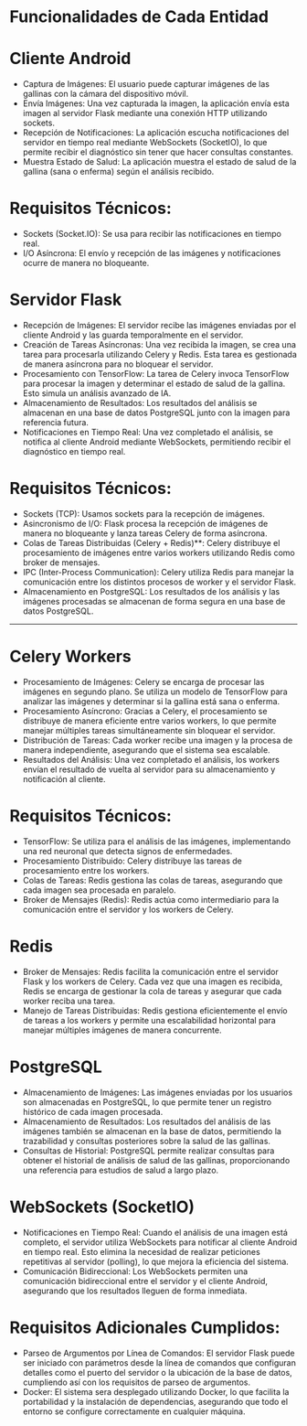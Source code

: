 # Funcionalidades de Cada Entidad

# Cliente Android
- Captura de Imágenes: El usuario puede capturar imágenes de las gallinas con la cámara del dispositivo móvil.
- Envía Imágenes: Una vez capturada la imagen, la aplicación envía esta imagen al servidor Flask mediante una conexión HTTP utilizando sockets.
- Recepción de Notificaciones: La aplicación escucha notificaciones del servidor en tiempo real mediante WebSockets (SocketIO), lo que permite recibir el diagnóstico sin tener que hacer consultas constantes.
- Muestra Estado de Salud: La aplicación muestra el estado de salud de la gallina (sana o enferma) según el análisis recibido.

# Requisitos Técnicos:
- Sockets (Socket.IO): Se usa para recibir las notificaciones en tiempo real.
- I/O Asíncrona: El envío y recepción de las imágenes y notificaciones ocurre de manera no bloqueante.



# Servidor Flask
- Recepción de Imágenes: El servidor recibe las imágenes enviadas por el cliente Android y las guarda temporalmente en el servidor.
- Creación de Tareas Asíncronas: Una vez recibida la imagen, se crea una tarea para procesarla utilizando Celery y Redis. Esta tarea es gestionada de manera asíncrona para no bloquear el servidor.
- Procesamiento con TensorFlow: La tarea de Celery invoca TensorFlow para procesar la imagen y determinar el estado de salud de la gallina. Esto simula un análisis avanzado de IA.
- Almacenamiento de Resultados: Los resultados del análisis se almacenan en una base de datos PostgreSQL junto con la imagen para referencia futura.
- Notificaciones en Tiempo Real: Una vez completado el análisis, se notifica al cliente Android mediante WebSockets, permitiendo recibir el diagnóstico en tiempo real.

# Requisitos Técnicos:
- Sockets (TCP): Usamos sockets para la recepción de imágenes.
- Asincronismo de I/O: Flask procesa la recepción de imágenes de manera no bloqueante y lanza tareas Celery de forma asíncrona.
- Colas de Tareas Distribuidas (Celery + Redis)**: Celery distribuye el procesamiento de imágenes entre varios workers utilizando Redis como broker de mensajes.
- IPC (Inter-Process Communication): Celery utiliza Redis para manejar la comunicación entre los distintos procesos de worker y el servidor Flask.
- Almacenamiento en PostgreSQL: Los resultados de los análisis y las imágenes procesadas se almacenan de forma segura en una base de datos PostgreSQL.

---

# Celery Workers
- Procesamiento de Imágenes: Celery se encarga de procesar las imágenes en segundo plano. Se utiliza un modelo de TensorFlow para analizar las imágenes y determinar si la gallina está sana o enferma.
- Procesamiento Asíncrono: Gracias a Celery, el procesamiento se distribuye de manera eficiente entre varios workers, lo que permite manejar múltiples tareas simultáneamente sin bloquear el servidor.
- Distribución de Tareas: Cada worker recibe una imagen y la procesa de manera independiente, asegurando que el sistema sea escalable.
- Resultados del Análisis: Una vez completado el análisis, los workers envían el resultado de vuelta al servidor para su almacenamiento y notificación al cliente.

# Requisitos Técnicos:
- TensorFlow: Se utiliza para el análisis de las imágenes, implementando una red neuronal que detecta signos de enfermedades.
- Procesamiento Distribuido: Celery distribuye las tareas de procesamiento entre los workers.
- Colas de Tareas: Redis gestiona las colas de tareas, asegurando que cada imagen sea procesada en paralelo.
- Broker de Mensajes (Redis): Redis actúa como intermediario para la comunicación entre el servidor y los workers de Celery.



# Redis
- Broker de Mensajes: Redis facilita la comunicación entre el servidor Flask y los workers de Celery. Cada vez que una imagen es recibida, Redis se encarga de gestionar la cola de tareas y asegurar que cada worker reciba una tarea.
- Manejo de Tareas Distribuidas: Redis gestiona eficientemente el envío de tareas a los workers y permite una escalabilidad horizontal para manejar múltiples imágenes de manera concurrente.



# PostgreSQL
- Almacenamiento de Imágenes: Las imágenes enviadas por los usuarios son almacenadas en PostgreSQL, lo que permite tener un registro histórico de cada imagen procesada.
- Almacenamiento de Resultados: Los resultados del análisis de las imágenes también se almacenan en la base de datos, permitiendo la trazabilidad y consultas posteriores sobre la salud de las gallinas.
- Consultas de Historial: PostgreSQL permite realizar consultas para obtener el historial de análisis de salud de las gallinas, proporcionando una referencia para estudios de salud a largo plazo.



# WebSockets (SocketIO)
- Notificaciones en Tiempo Real: Cuando el análisis de una imagen está completo, el servidor utiliza WebSockets para notificar al cliente Android en tiempo real. Esto elimina la necesidad de realizar peticiones repetitivas al servidor (polling), lo que mejora la eficiencia del sistema.
- Comunicación Bidireccional: Los WebSockets permiten una comunicación bidireccional entre el servidor y el cliente Android, asegurando que los resultados lleguen de forma inmediata.



# Requisitos Adicionales Cumplidos:
- Parseo de Argumentos por Línea de Comandos: El servidor Flask puede ser iniciado con parámetros desde la línea de comandos que configuran detalles como el puerto del servidor o la ubicación de la base de datos, cumpliendo así con los requisitos de parseo de argumentos.
- Docker: El sistema sera desplegado utilizando Docker, lo que facilita la portabilidad y la instalación de dependencias, asegurando que todo el entorno se configure correctamente en cualquier máquina.

